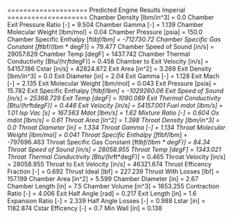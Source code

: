 ==================== Predicted Engine Results Imperial ====================
Chamber Density [lbm/in^3] = 0.0
Chamber Exit Pressure Ratio [-] = 9.504
Chamber Gamma [-] = 1.139
Chamber Molecular Weight [lbm/mol] = 0.04
Chamber Pressure [psia] = 150.0
Chamber Specific Enthalpy [ft*lbf/lbm] = -712730.72
Chamber Specific Gas Constant [ft*lbf/(lbm * degF)] = 79.477
Chamber Speed of Sound [in/s] = 29057.629
Chamber Temp [degF] = 1437.742
Chamber Thermal Conductivity [Btu/(hr*ft*degF)] = 0.458
Chamber to Exit Velocity [in/s] = 54157.186
Cstar [in/s] = 42824.872
Exit Area [in^2] = 3.269
Exit Density [lbm/in^3] = 0.0
Exit Diameter [in] = 2.04
Exit Gamma [-] = 1.128
Exit Mach [-] = 2.135
Exit Molecular Weight [lbm/mol] = 0.043
Exit Pressure [psia] = 15.782
Exit Specific Enthalpy [ft*lbf/lbm] = -1029260.06
Exit Speed of Sound [in/s] = 25368.729
Exit Temp [degF] = 1090.089
Exit Thermal Conductivity [Btu/(hr*ft*degF)] = 0.446
Exit Velocity [in/s] = 54157.001
Fuel mdot [lbm/s] = 1.01
Isp Vac [s] = 167.563
Mdot [lbm/s] = 1.62
Mixture Ratio [-] = 0.604
Ox mdot [lbm/s] = 0.61
Throat Area [in^2] = 1.398
Throat Density [lbm/in^3] = 0.0
Throat Diameter [in] = 1.334
Throat Gamma [-] = 1.134
Throat Molecular Weight [lbm/mol] = 0.041
Throat Specific Enthalpy [ft*lbf/lbm] = -797696.463
Throat Specific Gas Constant [ft*lbf/(lbm * degF)] = 84.34
Throat Speed of Sound [in/s] = 28058.955
Throat Temp [degF] = 1343.021
Throat Thermal Conductivity [Btu/(hr*ft*degF)] = 0.465
Throat Velocity [in/s] = 28058.955
Throat to Exit Velocity [in/s] = 46321.674
Thrust Efficency Fraction [-] = 0.692
Thrust Ideal [lbf] = 227.239
Thrust With Losses [lbf] = 157.199
Chamber Area [in^2] = 5.599
Chamber Diameter [in] = 2.67
Chamber Length [in] = 7.5
Chamber Volume [in^3] = 1653.255
Contraction Ratio [-] = 4.006
Exit Half Angle [rad] = 0.217
Exit Length [in] = 1.6
Expansion Ratio [-] = 2.339
Half Angle Losses [-] = 0.988
Lstar [in] = 1182.874
Cstar Efficency [-] = 0.7
Min Wall [in] = 0.138
